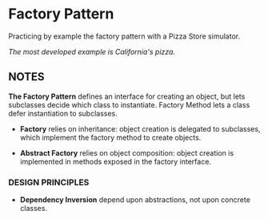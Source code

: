 ﻿# Factory Pattern
Practicing by example the factory pattern with a Pizza Store simulator.

*The most developed example is California's pizza.*

## NOTES

**The Factory Pattern** defines an interface for creating an object, but lets subclasses decide which class to instantiate. Factory Method lets a class defer instantiation to subclasses.
* **Factory** relies on inheritance: object creation is delegated to subclasses, which implement the factory method to create objects.

* **Abstract Factory** relies on object composition: object creation is implemented in methods exposed in the factory interface.

### DESIGN PRINCIPLES

* **Dependency Inversion** depend upon abstractions, not upon concrete classes.